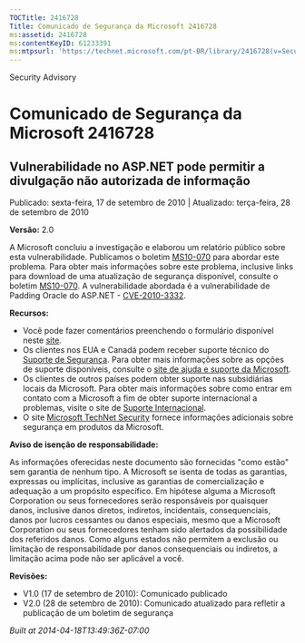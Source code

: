 ```yaml
---
TOCTitle: 2416728
Title: Comunicado de Segurança da Microsoft 2416728
ms:assetid: 2416728
ms:contentKeyID: 61233391
ms:mtpsurl: 'https://technet.microsoft.com/pt-BR/library/2416728(v=Security.10)'
---
```


Security Advisory

Comunicado de Segurança da Microsoft 2416728
============================================

Vulnerabilidade no ASP.NET pode permitir a divulgação não autorizada de informação
----------------------------------------------------------------------------------

Publicado: sexta-feira, 17 de setembro de 2010 | Atualizado: terça-feira, 28 de setembro de 2010

**Versão:** 2.0

A Microsoft concluiu a investigação e elaborou um relatório público sobre esta vulnerabilidade. Publicamos o boletim [MS10-070](http://go.microsoft.com/fwlink/?linkid=202409) para abordar este problema. Para obter mais informações sobre este problema, inclusive links para download de uma atualização de segurança disponível, consulte o boletim [MS10-070](http://go.microsoft.com/fwlink/?linkid=202409). A vulnerabilidade abordada é a vulnerabilidade de Padding Oracle do ASP.NET - [CVE-2010-3332](http://www.cve.mitre.org/cgi-bin/cvename.cgi?name=cve-2010-3332).

**Recursos:**

-   Você pode fazer comentários preenchendo o formulário disponível neste [site](https://support.microsoft.com/common/survey.aspx?scid=sw;en;1257&amp;showpage=1&amp;ws=technet&amp;sd=tech).
-   Os clientes nos EUA e Canadá podem receber suporte técnico do [Suporte de Segurança](http://go.microsoft.com/fwlink/?linkid=21131). Para obter mais informações sobre as opções de suporte disponíveis, consulte o [site de ajuda e suporte da Microsoft](http://support.microsoft.com).
-   Os clientes de outros países podem obter suporte nas subsidiárias locais da Microsoft. Para obter mais informações sobre como entrar em contato com a Microsoft a fim de obter suporte internacional a problemas, visite o site de [Suporte Internacional](http://go.microsoft.com/fwlink/?linkid=21155).
-   O site [Microsoft TechNet Security](http://go.microsoft.com/fwlink/?linkid=21132) fornece informações adicionais sobre segurança em produtos da Microsoft.

**Aviso de isenção de responsabilidade:**

As informações oferecidas neste documento são fornecidas "como estão" sem garantia de nenhum tipo. A Microsoft se isenta de todas as garantias, expressas ou implícitas, inclusive as garantias de comercialização e adequação a um propósito específico. Em hipótese alguma a Microsoft Corporation ou seus fornecedores serão responsáveis por quaisquer danos, inclusive danos diretos, indiretos, incidentais, consequenciais, danos por lucros cessantes ou danos especiais, mesmo que a Microsoft Corporation ou seus fornecedores tenham sido alertados da possibilidade dos referidos danos. Como alguns estados não permitem a exclusão ou limitação de responsabilidade por danos consequenciais ou indiretos, a limitação acima pode não ser aplicável a você.

**Revisões:**

-   V1.0 (17 de setembro de 2010): Comunicado publicado
-   V2.0 (28 de setembro de 2010): Comunicado atualizado para refletir a publicação de um boletim de segurança

*Built at 2014-04-18T13:49:36Z-07:00*
